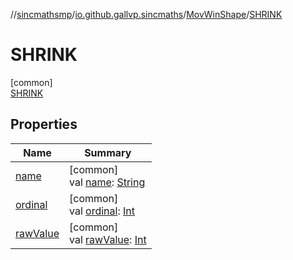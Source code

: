 //[sincmathsmp](../../../../index.md)/[io.github.gallvp.sincmaths](../../index.md)/[MovWinShape](../index.md)/[SHRINK](index.md)

# SHRINK

[common]\
[SHRINK](index.md)

## Properties

| Name | Summary |
|---|---|
| [name](../../-angle-sequence/-x-y-z/index.md#-372974862%2FProperties%2F1423245946) | [common]<br>val [name](../../-angle-sequence/-x-y-z/index.md#-372974862%2FProperties%2F1423245946): [String](https://kotlinlang.org/api/latest/jvm/stdlib/kotlin/-string/index.html) |
| [ordinal](../../-angle-sequence/-x-y-z/index.md#-739389684%2FProperties%2F1423245946) | [common]<br>val [ordinal](../../-angle-sequence/-x-y-z/index.md#-739389684%2FProperties%2F1423245946): [Int](https://kotlinlang.org/api/latest/jvm/stdlib/kotlin/-int/index.html) |
| [rawValue](../raw-value.md) | [common]<br>val [rawValue](../raw-value.md): [Int](https://kotlinlang.org/api/latest/jvm/stdlib/kotlin/-int/index.html) |
